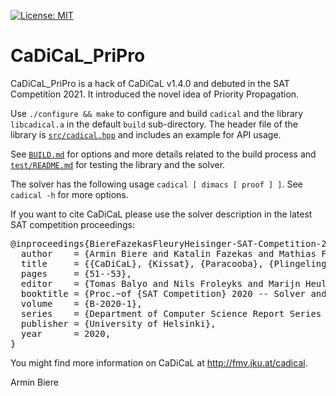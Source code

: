 [![License: MIT](https://img.shields.io/badge/License-MIT-yellow.svg)](https://opensource.org/licenses/MIT)

CaDiCaL_PriPro
===============================================================================

CaDiCaL_PriPro is a hack of CaDiCaL v1.4.0 and debuted in the SAT
Competition 2021. It introduced the novel idea of Priority Propagation.

Use `./configure && make` to configure and build `cadical` and the library
`libcadical.a` in the default `build` sub-directory.  The header file of
the library is [`src/cadical.hpp`](src/cadical.hpp) and includes an example
for API usage.
  
See [`BUILD.md`](BUILD.md) for options and more details related to the build
process and [`test/README.md`](test/README.md) for testing the library and
the solver.

The solver has the following usage `cadical [ dimacs [ proof ] ]`.
See `cadical -h` for more options.

If you want to cite CaDiCaL please use the solver description in the
latest SAT competition proceedings:

<pre>
@inproceedings{BiereFazekasFleuryHeisinger-SAT-Competition-2020-solvers,
  author    = {Armin Biere and Katalin Fazekas and Mathias Fleury and Maximillian Heisinger},
  title     = {{CaDiCaL}, {Kissat}, {Paracooba}, {Plingeling} and {Treengeling} Entering the {SAT Competition 2020}},
  pages     = {51--53},
  editor    = {Tomas Balyo and Nils Froleyks and Marijn Heule and Markus Iser and Matti J{\"a}rvisalo and Martin Suda},
  booktitle = {Proc.~of {SAT Competition} 2020 -- Solver and Benchmark Descriptions},
  volume    = {B-2020-1},
  series    = {Department of Computer Science Report Series B},
  publisher = {University of Helsinki},
  year      = 2020,
}
</pre>

You might find more information on CaDiCaL at <http://fmv.jku.at/cadical>.

Armin Biere
